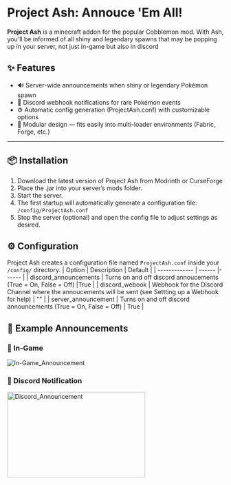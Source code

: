 # Project Ash: Annouce 'Em All!

**Project Ash** is a minecraft addon for the popular Cobblemon mod. With Ash, you'll be informed of all shiny and legendary spawns that may be popping up in your server, not just in-game but also in discord

## ✨ Features

- 🔊 Server-wide announcements when shiny or legendary Pokémon spawn
- 💬 Discord webhook notifications for rare Pokémon events
- ⚙️ Automatic config generation (ProjectAsh.conf) with customizable options
- 🧩 Modular design — fits easily into multi-loader environments (Fabric, Forge, etc.)  

---

## 📦 Installation

1. Download the latest version of Project Ash from Modrinth
 or CurseForge
2. Place the .jar into your server’s mods folder.
3. Start the server.
4. The first startup will automatically generate a configuration file:
`/config/ProjectAsh.conf`
5. Stop the server (optional) and open the config file to adjust settings as desired.

## ⚙️ Configuration
Project Ash creates a configuration file named `ProjectAsh.conf` inside your `/config/` directory.
| Option        | Description | Default |
| ------------- | ------ |------ |
| discord_announcements   | Turns on and off discord annoucements (True = On, False = Off) |True |
| discord_webook         | Webhook for the Discord Channel where the annoucements will be sent (see Settting up a Webhook for help) | "" |
| server_announcement   | Turns on and off discord announcements (True = On, False = Off) | True |

## 💬 Example Announcements
### 📢 In-Game
![In-Game_Announcement](https://github.com/user-attachments/assets/d3115993-9db7-4d3e-9da2-8db138b6f0f8)

### 🤖 Discord Notification
<img width="321" height="199" alt="Discord_Announcement" src="https://github.com/user-attachments/assets/3969fb5c-7b39-4265-ba1d-2fddaf1a2a63" />

